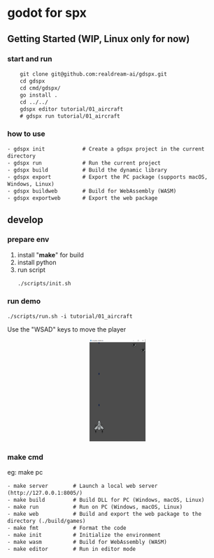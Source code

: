 # godot for spx


## Getting Started (WIP, Linux only for now)

### start and run 
```
    git clone git@github.com:realdream-ai/gdspx.git
    cd gdspx 
    cd cmd/gdspx/
    go install .
    cd ../../
    gdspx editor tutorial/01_aircraft
    # gdspx run tutorial/01_aircraft  
```

### how to use
    
    - gdspx init            # Create a gdspx project in the current directory
    - gdspx run             # Run the current project
    - gdspx build           # Build the dynamic library
    - gdspx export          # Export the PC package (supports macOS, Windows, Linux)
    - gdspx buildweb        # Build for WebAssembly (WASM)
    - gdspx exportweb       # Export the web package




## develop 
### prepare env
1. install "**make**" for build
2. install python
3. run script 
    ```
    ./scripts/init.sh
    ```


### run demo 
```
./scripts/run.sh -i tutorial/01_aircraft
```

Use the "WSAD" keys to move the player

<p align="center"><img src="docs\pics\01_aircraft.png?raw=true" width="128"></p> 



### make cmd
eg:  make pc 

    - make server        # Launch a local web server (http://127.0.0.1:8005/)
    - make build         # Build DLL for PC (Windows, macOS, Linux)
    - make run           # Run on PC (Windows, macOS, Linux)
    - make web           # Build and export the web package to the directory (./build/games)
    - make fmt           # Format the code
    - make init          # Initialize the environment
    - make wasm          # Build for WebAssembly (WASM)
    - make editor        # Run in editor mode



